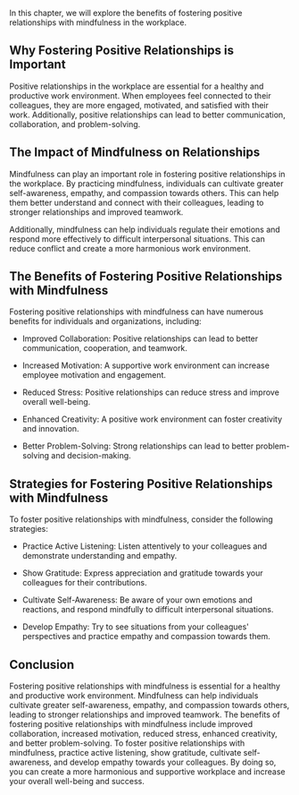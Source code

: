 
In this chapter, we will explore the benefits of fostering positive relationships with mindfulness in the workplace.

Why Fostering Positive Relationships is Important
-------------------------------------------------

Positive relationships in the workplace are essential for a healthy and productive work environment. When employees feel connected to their colleagues, they are more engaged, motivated, and satisfied with their work. Additionally, positive relationships can lead to better communication, collaboration, and problem-solving.

The Impact of Mindfulness on Relationships
------------------------------------------

Mindfulness can play an important role in fostering positive relationships in the workplace. By practicing mindfulness, individuals can cultivate greater self-awareness, empathy, and compassion towards others. This can help them better understand and connect with their colleagues, leading to stronger relationships and improved teamwork.

Additionally, mindfulness can help individuals regulate their emotions and respond more effectively to difficult interpersonal situations. This can reduce conflict and create a more harmonious work environment.

The Benefits of Fostering Positive Relationships with Mindfulness
-----------------------------------------------------------------

Fostering positive relationships with mindfulness can have numerous benefits for individuals and organizations, including:

* Improved Collaboration: Positive relationships can lead to better communication, cooperation, and teamwork.

* Increased Motivation: A supportive work environment can increase employee motivation and engagement.

* Reduced Stress: Positive relationships can reduce stress and improve overall well-being.

* Enhanced Creativity: A positive work environment can foster creativity and innovation.

* Better Problem-Solving: Strong relationships can lead to better problem-solving and decision-making.

Strategies for Fostering Positive Relationships with Mindfulness
----------------------------------------------------------------

To foster positive relationships with mindfulness, consider the following strategies:

* Practice Active Listening: Listen attentively to your colleagues and demonstrate understanding and empathy.

* Show Gratitude: Express appreciation and gratitude towards your colleagues for their contributions.

* Cultivate Self-Awareness: Be aware of your own emotions and reactions, and respond mindfully to difficult interpersonal situations.

* Develop Empathy: Try to see situations from your colleagues' perspectives and practice empathy and compassion towards them.

Conclusion
----------

Fostering positive relationships with mindfulness is essential for a healthy and productive work environment. Mindfulness can help individuals cultivate greater self-awareness, empathy, and compassion towards others, leading to stronger relationships and improved teamwork. The benefits of fostering positive relationships with mindfulness include improved collaboration, increased motivation, reduced stress, enhanced creativity, and better problem-solving. To foster positive relationships with mindfulness, practice active listening, show gratitude, cultivate self-awareness, and develop empathy towards your colleagues. By doing so, you can create a more harmonious and supportive workplace and increase your overall well-being and success.
